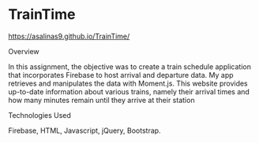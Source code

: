 # TrainTime
https://asalinas9.github.io/TrainTime/

Overview

In this assignment, the objective was to create a train schedule application that incorporates Firebase to host arrival and departure data. My app retrieves and manipulates the data with Moment.js. This website provides up-to-date information about various trains, namely their arrival times and how many minutes remain until they arrive at their station

Technologies Used

Firebase, HTML, Javascript, jQuery, Bootstrap.
